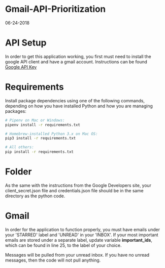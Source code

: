 # Gmail-API-Prioritization
06-24-2018
# API Setup
In order to get this application working, you first must need to install the google API client and have a gmail account. Instructions can be found [Google API Key](https://developers.google.com/gmail/api/quickstart/python)



# Requirements
Install package dependencies using one of the following commands, depending on how you have installed Python and how you are managing packages:

```sh
# Pipenv on Mac or Windows:
pipenv install -r requirements.txt

# Homebrew-installed Python 3.x on Mac OS:
pip3 install -r requirements.txt

# All others:
pip install -r requirements.txt
```

# Folder
As the same with the instructions from the Google Developers site, your client_secret.json file and credentials.json file should be in the same directory as the python code.

# Gmail 
In order for the application to function properly, you must have emails under your 'STARRED' label and 'UNREAD' in your 'INBOX'. If your most important emails are stored under a separate label, update variable **important_ids**, which can be found in line 25, to the label of your choice.

Messages will be pulled from your unread inbox. If you have no unread messages, then the code will not pull anything.
